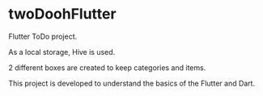 # twoDoohFlutter

Flutter ToDo project.

As a local storage, Hive is used.

2 different boxes are created to keep categories and items.

This project is developed to understand the basics of the Flutter and Dart. 
